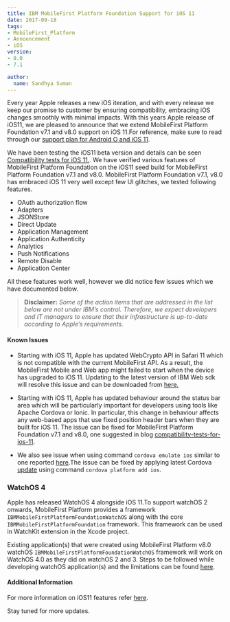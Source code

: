 ```yaml
---
title: IBM MobileFirst Platform Foundation Support for iOS 11
date: 2017-09-18
tags:
- MobileFirst_Platform
- Announcement
- iOS
version:
- 8.0
- 7.1

author:
  name: Sandhya Suman
---
```


Every year Apple releases a new iOS iteration, and with every release we keep our promise to customer by ensuring compatibility, embracing iOS changes smoothly with minimal impacts. With this years Apple release of iOS11, we are pleased to announce that we extend MobileFirst Platform Foundation v7.1 and v8.0 support on iOS 11.For reference, make sure to read through our [support plan for Android O and iOS 11](https://mobilefirstplatform.ibmcloud.com/blog/2017/01/11/support-plan-for-next-android-ios-mobile-os/).

We have been testing the iOS11 beta version and details can be seen [Compatibility tests for iOS 11.]({{site.baseurl}}/blog/2017/07/24/compatibility-tests-for-ios-11/).  We have verified various features of MobileFirst Platform Foundation on the iOS11 seed build for MobileFirst Platform Foundation v7.1 and v8.0.
MobileFirst Platform Foundation v7.1, v8.0 has embraced iOS 11 very well except few UI glitches, we tested following features.

* OAuth authorization flow
* Adapters
* JSONStore
* Direct Update
* Application Management
* Application Authenticity
* Analytics
* Push Notifications
* Remote Disable
* Application Center

All these features work well, however we did notice few issues which we have documented below.

> **Disclaimer:** *Some of the action items that are addressed in the list below are not under IBM’s control. Therefore, we expect developers and IT managers to ensure that their infrastructure is up-to-date according to Apple’s requirements.*

#### Known Issues
* Starting with iOS 11, Apple has updated WebCrypto API in Safari 11 which is not compatible with the current MobileFirst API.  As a result, the MobileFirst Mobile and Web app might failed to start when the device has upgraded to iOS 11. Updating to the latest version of IBM Web sdk will resolve this issue and can be downloaded from [here.](https://www.npmjs.com/package/ibm-mfp-web-sdk)

* Starting with iOS 11, Apple has updated behaviour around the status bar area which will be particularly important for developers using tools like Apache Cordova or Ionic. In particular, this change in behaviour affects any web-based apps that use fixed position header bars when they are built for iOS 11. The issue can be fixed for MobileFirst Platform Foundation v7.1 and v8.0, one suggested in blog [compatibility-tests-for-ios-11]({{site.baseurl}}/blog/2017/07/24/compatibility-tests-for-ios-11/).

* We also see issue when using command `cordova emulate ios` similar to one reported [here]( https://github.com/phonegap/ios-sim/issues/218).The issue can be fixed by applying latest Cordova [update](https://github.com/apache/cordova-ios/) using command `cordova platform add ios`.

### WatchOS 4
Apple has released WatchOS 4 alongside iOS 11.To support watchOS 2 onwards, MobileFirst Platform provides a framework `IBMMobileFirstPlatformFoundationWatchOS` along with the core `IBMMobileFirstPlatformFoundation` framework. This framework can be used in WatchKit extension in the Xcode project.

Existing application(s) that were created using MobileFirst Platform v8.0 watchOS `IBMMobileFirstPlatformFoundationWatchOS` framework will work on WatchOS 4.0 as they did on watchOS 2 and 3.
Steps to be followed while developing watchOS application(s) and the limitations can be found [here](https://mobilefirstplatform.ibmcloud.com/tutorials/en/foundation/8.0/application-development/watchos).

#### Additional Information
For more information on iOS11 features refer [here](https://www.apple.com/in/ios/ios-11/).

Stay tuned for more updates.
